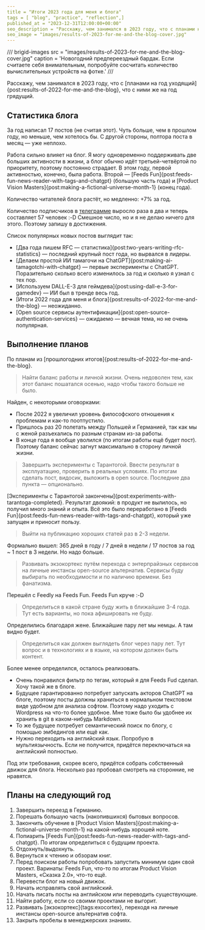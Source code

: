 ```yaml
---
title = "Итоги 2023 года для меня и блога"
tags = [ "blog", "practice", "reflection",]
published_at = "2023-12-31T12:00:00+00:00"
seo_description = "Расскажу, чем занимался в 2023 году, что с планами на год уходящий, что с ними же на год грядущий."
seo_image = "images/results-of-2023-for-me-and-the-blog-cover.jpg"
---
```


/// brigid-images
src = "images/results-of-2023-for-me-and-the-blog-cover.jpg"
caption = 'Новогодний предпереездный бардак. Если считаете себя внимательным, попробуйте сосчитать количество вычислительных устройств на фотке.'
///

Расскажу, чем занимался в 2023 году, что с [планами на год уходящий]{post:results-of-2022-for-me-and-the-blog}, что с ними же на год грядущий.

<!-- more -->

## Статистика блога

За год написал 17 постов (не считая этот). Чуть больше, чем в прошлом году, но меньше, чем хотелось бы. С другой стороны, полтора поста в месяц — уже неплохо.

Работа сильно влияет на блог. Я могу одновременно поддерживать две больших активности в жизни, а блог обычно идёт третьей-четвёртой по приоритету, поэтому постоянно страдает. В этом году, первой активностью, конечно, была работа. Второй — [Feeds Fun]{post:feeds-fun-news-reader-with-tags-and-chatgpt} (большую часть года) и [Product Vision Masters]{post:making-a-fictional-universe-month-1} (конец года).

Количество читателей блога растёт, но медленно: +7% за год.

Количество подписчиков в [телеграмме](https://t.me/tiendil_org_ru) выросло раза в два и теперь составляет 57 человек :-D Смешное число, но и я не делаю ничего для этого. Поэтому запишу в достижения.

Список популярных новых постов выглядит так:

- [Два года пишем RFC — статистика]{post:two-years-writing-rfc-statistics} — последний крупный пост года, но вырвался в лидеры.
- [Делаем простой ИИ тамагочи на ChatGPT]{post:making-ai-tamagotchi-with-chatgpt} — первые эксперименты с ChatGPT. Поразительно сколько всего изменилось за год и сколько я узнал с тех пор.
- [Используем DALL-E-3 для геймдева]{post:using-dall-e-3-for-gamedev} — ИИ был в тренде весь год.
- [Итоги 2022 года для меня и блога]{post:results-of-2022-for-me-and-the-blog} — неожиданно.
- [Open source сервисы аутентификации]{post:open-source-authentication-services} — ожидаемо — вечная тема, но не очень популярная.

## Выполнение планов

По планам из [прошлогодних итогов]{post:results-of-2022-for-me-and-the-blog}.

> Найти баланс работы и личной жизни. Очень недоволен тем, как этот баланс пошатался осенью, надо чтобы такого больше не было.

Найден, с некоторыми оговорками:

- После 2022 я увеличил уровень философского отношения к проблемам и как-то поотпустило.
- Пришлось раз 20 полетать между Польшей и Германией, так как мы с женой разъехались по разным странам из-за работы.
- В конце года я вообще уволился (по итогам работы ещё будет пост). Поэтому баланс сейчас загнут максимально в сторону личной жизни.

> Завершить эксперименты с Тарантогой. Ввести результат в эксплуатацию, проверить в реальных условиях. По итогам сделать пост, видосик, выложить в open source. Последние два пункта — опционально.

[Эксперименты с Тарантогой закончены]{post:experiments-with-tarantoga-completed}. Результат двоякий: в продукт не вылилось, но получил много знаний и опыта. Всё это было переработано в [Feeds Fun]{post:feeds-fun-news-reader-with-tags-and-chatgpt}, который уже запущен и приносит пользу.

> Выйти на публикацию хороших статей раз в 2-3 недели.

Формально вышел: 365 дней в году / 7 дней в недели / 17 постов за год ~ 1 пост в 3 недели. Но надо больше.

> Развивать экзокортекс путём перехода с энтерпрайзных сервисов на личные инстансы open-source альтернатив. Сервисы буду выбирать по необходимости и по наличию времени. Без фанатизма.

Перешёл с Feedly на Feeds Fun. Feeds Fun круче :-D

> Определиться в какой стране буду жить в ближайшие 3-4 года. Тут есть варианты, но пока афишировать не буду.

Определились благодаря жене. Ближайшие пару лет мы немцы. А там видно будет.

> Определиться как должен выглядеть блог через пару лет. Тут вопрос и в технологиях и в языке, на котором должен быть контент.

Более менее определился, осталось реализовать.

- Очень понравился фильтр по тегам, который я для Feeds Fud сделал. Хочу такой же в блоге.
- Будущее гарантированно потребует запускать акторов ChatGPT на блоге, поэтому посты должны храниться в нормальном текстовом виде удобном для анализа софтом. Поэтому надо уходить с Wordpress на что-то более удобное. Мне тоже было бы удобнее их хранить в git в каком-нибудь Markdown.
- То же будущее потребует семантический поиск по блогу, с помощью эмбедингов или ещё как.
- Нужно переходить на английский язык. Попробую в мультиязычность. Если не получится, придётся переключаться на английский полностью.

Под эти требования, скорее всего, придётся собрать собственный движок для блога. Несколько раз пробовал смотреть на сторонние, не нравятся.

## Планы на следующий год

1. Завершить переезд в Германию.
3. Порешать большую часть (накопившихся) бытовых вопросов.
5. Закончить обучение в [Product Vision Masters]{post:making-a-fictional-universe-month-1} на какой-нибудь хорошей ноте.
7. Попиарить [Feeds Fun]{post:feeds-fun-news-reader-with-tags-and-chatgpt}. По итогам определиться с будущим проекта.
9. Отдохнуть/выдохнуть.
11. Вернуться к чтению и обзорам книг.
13. Перед поиском работы попробовать запустить минимум один свой проект. Варинаты: Feeds Fun, что-то по итогам Product Vision Masters, «Сказка 2.0», что-то ещё.
15. Перевести блог на новый движок.
17. Начать исправлять свой английский.
19. Начать писать посты на английском или переводить существующие.
21. Найти работу, если со своими проектами не выгорит.
23. Развивать [экзокортекс]{tags:exocortex}, переходя на личные инстансы open-source альтернатив софта.
25. Закрыть пробелы в менеджерских знаниях.
